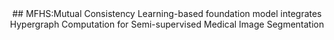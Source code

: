 <div align="center">
## MFHS:Mutual Consistency Learning-based foundation model integrates Hypergraph Computation for Semi-supervised Medical Image Segmentation
</div>
